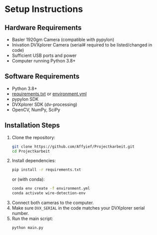 # Setup Instructions

## Hardware Requirements
- Basler 1920gm Camera (compatible with pypylon)
- Inivation DVXplorer Camera (serial# required to be listed/changed in code)
- Sufficient USB ports and power
- Computer running Python 3.8+

## Software Requirements
- Python 3.8+
- [requirements.txt](../requirements.txt) or [environment.yml](../environment.yml)
- pypylon SDK
- DVXplorer SDK (dv-processing)
- OpenCV, NumPy, SciPy

## Installation Steps
1. Clone the repository:
    ```sh
    git clone https://github.com/Affyief/Projectkarbeit.git
    cd Projectkarbeit
    ```
2. Install dependencies:
    ```sh
    pip install -r requirements.txt
    ```
    or (with conda):
    ```sh
    conda env create -f environment.yml
    conda activate wire-detection-env
    ```
3. Connect both cameras to the computer.
4. Make sure `DVX_SERIAL` in the code matches your DVXplorer serial number.
5. Run the main script:
    ```sh
    python main.py
    ```
